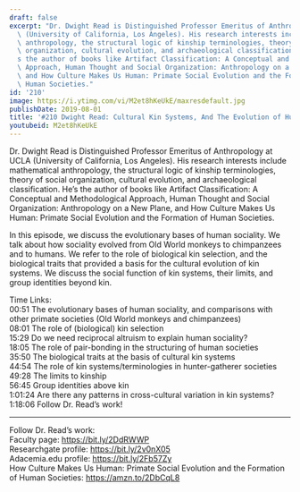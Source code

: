 ```yaml
---
draft: false
excerpt: "Dr. Dwight Read is Distinguished Professor Emeritus of Anthropology at UCLA\
  \ (University of California, Los Angeles). His research interests include mathematical\
  \ anthropology, the structural logic of kinship terminologies, theory of social\
  \ organization, cultural evolution, and archaeological classification. He\u2019\
  s the author of books like Artifact Classification: A Conceptual and Methodological\
  \ Approach, Human Thought and Social Organization: Anthropology on a New Plane,\
  \ and How Culture Makes Us Human: Primate Social Evolution and the Formation of\
  \ Human Societies."
id: '210'
image: https://i.ytimg.com/vi/M2et8hKeUkE/maxresdefault.jpg
publishDate: 2019-08-01
title: '#210 Dwight Read: Cultural Kin Systems, And The Evolution of Human Sociality'
youtubeid: M2et8hKeUkE
---
```

Dr. Dwight Read is Distinguished Professor Emeritus of Anthropology at UCLA (University of California, Los Angeles). His research interests include mathematical anthropology, the structural logic of kinship terminologies, theory of social organization, cultural evolution, and archaeological classification. He’s the author of books like Artifact Classification: A Conceptual and Methodological Approach, Human Thought and Social Organization: Anthropology on a New Plane, and How Culture Makes Us Human: Primate Social Evolution and the Formation of Human Societies.

In this episode, we discuss the evolutionary bases of human sociality. We talk about how sociality evolved from Old World monkeys to chimpanzees and to humans. We refer to the role of biological kin selection, and the biological traits that provided a basis for the cultural evolution of kin systems. We discuss the social function of kin systems, their limits, and group identities beyond kin.

Time Links:  
00:51  The evolutionary bases of human sociality, and comparisons with other primate societies (Old World monkeys and chimpanzees)  
08:01  The role of (biological) kin selection  
15:29  Do we need reciprocal altruism to explain human sociality?                                   
18:05  The role of pair-bonding in the structuring of human societies  
35:50  The biological traits at the basis of cultural kin systems  
44:54  The role of kin systems/terminologies in hunter-gatherer societies  
49:28  The limits to kinship  
56:45  Group identities above kin  
1:01:24  Are there any patterns in cross-cultural variation in kin systems?  
1:18:06  Follow Dr. Read’s work!

---

Follow Dr. Read’s work:  
Faculty page: https://bit.ly/2DdRWWP  
Researchgate profile: https://bit.ly/2v0nX05  
Adacemia.edu profile: https://bit.ly/2Fb57Zy  
How Culture Makes Us Human: Primate Social Evolution and the Formation of Human Societies: https://amzn.to/2DbCqL8
